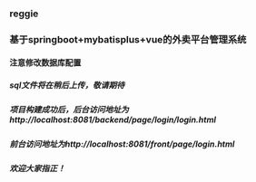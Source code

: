 ### reggie
### 基于springboot+mybatisplus+vue的外卖平台管理系统
#### 注意修改数据库配置
##### sql文件将在稍后上传，敬请期待
##### 项目构建成功后，后台访问地址为http://localhost:8081/backend/page/login/login.html
##### 前台访问地址为http://localhost:8081/front/page/login.html
##### 欢迎大家指正！
